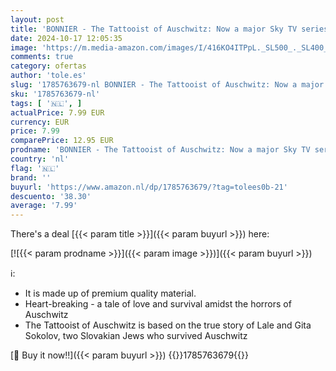 ```yaml
---
layout: post
title: 'BONNIER - The Tattooist of Auschwitz: Now a major Sky TV series'
date: 2024-10-17 12:05:35
image: 'https://m.media-amazon.com/images/I/416KO4ITPpL._SL500_._SL400_.jpg'
comments: true
category: ofertas
author: 'tole.es'
slug: '1785763679-nl BONNIER - The Tattooist of Auschwitz: Now a major Sky TV...'
sku: '1785763679-nl'
tags: [ '🇳🇱', ]
actualPrice: 7.99 EUR
currency: EUR
price: 7.99
comparePrice: 12.95 EUR
prodname: 'BONNIER - The Tattooist of Auschwitz: Now a major Sky TV series'
country: 'nl'
flag: '🇳🇱'
brand: ''
buyurl: 'https://www.amazon.nl/dp/1785763679/?tag=tolees0b-21'
descuento: '38.30'
average: '7.99'
---
```


There's a deal [{{< param title >}}]({{< param buyurl >}})  here:

[![{{< param prodname >}}]({{< param image >}})]({{< param buyurl >}})

ℹ️:

- It is made up of premium quality material.
- Heart-breaking - a tale of love and survival amidst the horrors of Auschwitz
- The Tattooist of Auschwitz is based on the true story of Lale and Gita Sokolov, two Slovakian Jews who survived Auschwitz

[🛒 Buy it now!!]({{< param buyurl >}})
{{<world>}}1785763679{{</world>}}
